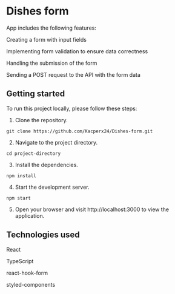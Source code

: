 # Dishes form

App includes the following features:

Creating a form with input fields

Implementing form validation to ensure data correctness

Handling the submission of the form

Sending a POST request to the API with the form data


## Getting started

To run this project locally, please follow these steps:

1. Clone the repository.

```git clone https://github.com/Kacperx24/Dishes-form.git```

2. Navigate to the project directory.

```cd project-directory```

3. Install the dependencies.

```npm install```

4. Start the development server.

```npm start```

5. Open your browser and visit http://localhost:3000 to view the application.



## Technologies used

React

TypeScript

react-hook-form

styled-components
